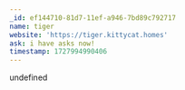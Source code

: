 ```yaml
---
_id: ef144710-81d7-11ef-a946-7bd89c792717
name: tiger
website: 'https://tiger.kittycat.homes'
ask: i have asks now!
timestamp: 1727994990406
---
```

undefined
